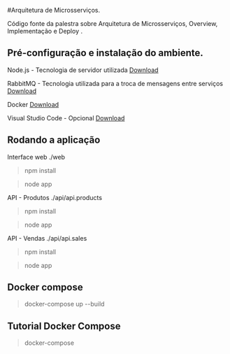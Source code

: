 #Arquitetura de Microsserviços.

Código fonte da palestra sobre Arquitetura de Microsserviços, Overview, Implementação e Deploy .

## Pré-configuração e instalação do ambiente.

Node.js -  Tecnologia de servidor utilizada
[Download](https://nodejs.org/en/download/)

RabbitMQ -  Tecnologia utilizada para a troca de mensagens entre serviços 
[Download](https://www.rabbitmq.com/download.html)

Docker
[Download](https://www.docker.com/community-edition)

Visual Studio Code - Opcional
[Download](https://code.visualstudio.com/download)

## Rodando a aplicação

Interface web
./web

> npm install

> node app

API - Produtos
./api/api.products

> npm install

> node app

API - Vendas
./api/api.sales

> npm install

> node app

## Docker compose
> docker-compose up --build

## Tutorial Docker Compose
> docker-compose




